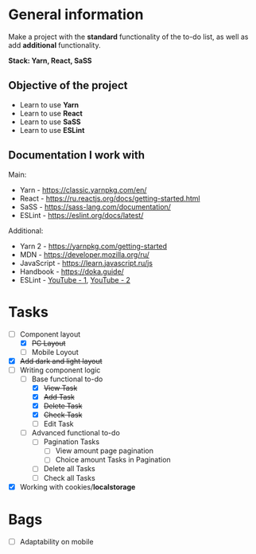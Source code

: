 # General information

Make a project with the **standard** functionality of the to-do list, as well as add **additional** functionality.

**Stack: Yarn, React, SaSS**

## Objective of the project

- Learn to use **Yarn**
- Learn to use **React**
- Learn to use **SaSS**
- Learn to use **ESLint**

## Documentation I work with

Main:

- Yarn - https://classic.yarnpkg.com/en/
- React - https://ru.reactjs.org/docs/getting-started.html
- SaSS - https://sass-lang.com/documentation/
- ESLint - https://eslint.org/docs/latest/

Additional:

- Yarn 2 - https://yarnpkg.com/getting-started
- MDN - https://developer.mozilla.org/ru/
- JavaScript - https://learn.javascript.ru/js
- Handbook - https://doka.guide/
- ESLint - [YouTube - 1](https://www.youtube.com/watch?v=RXaltL8yIlc), [YouTube - 2](https://www.youtube.com/watch?v=ZXW6Jn6or1w)

# Tasks

- [ ] Component layout
    - [x] ~~PC Layout~~
    - [ ] Mobile Loyout
- [x] ~~Add dark and light layout~~
- [ ] Writing component logic
    - [ ] Base functional to-do
        - [x] ~~View Task~~
        - [x] ~~Add Task~~
        - [x] ~~Delete Task~~
        - [x] ~~Check Task~~
        - [ ] Edit Task
    - [ ] Advanced functional to-do
        - [ ] Pagination Tasks
            - [ ] View amount page pagination
            - [ ] Choice amount Tasks in Pagination
        - [ ] Delete all Tasks
        - [ ] Check all Tasks
- [x] Working with cookies/**localstorage**

# Bags

- [ ] Adaptability on mobile